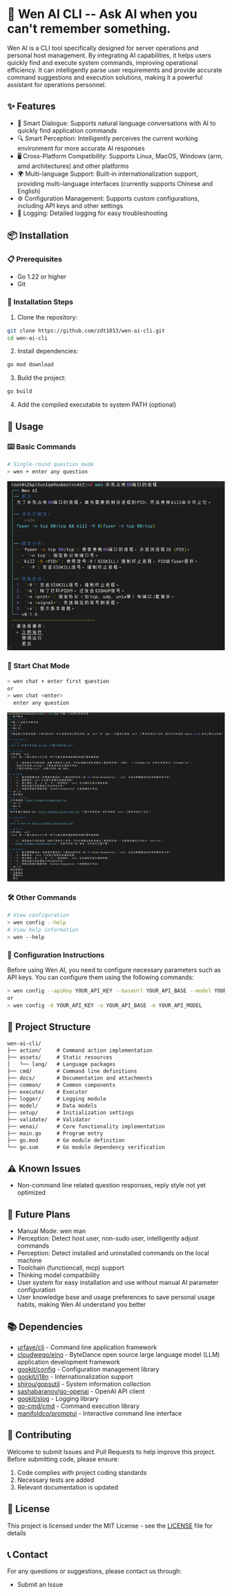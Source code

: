 # 🤖 Wen AI CLI -- Ask AI when you can't remember something.

Wen AI is a CLI tool specifically designed for server operations and personal host management. By integrating AI capabilities, it helps users quickly find and execute system commands, improving operational efficiency. It can intelligently parse user requirements and provide accurate command suggestions and execution solutions, making it a powerful assistant for operations personnel.

## ✨ Features

- 🤖 Smart Dialogue: Supports natural language conversations with AI to quickly find application commands
- 🔍 Smart Perception: Intelligently perceives the current working environment for more accurate AI responses
- 🖥️ Cross-Platform Compatibility: Supports Linux, MacOS, Windows (arm, amd architectures) and other platforms
- 🌍 Multi-language Support: Built-in internationalization support, providing multi-language interfaces (currently supports Chinese and English)
- ⚙️ Configuration Management: Supports custom configurations, including API keys and other settings
- 📝 Logging: Detailed logging for easy troubleshooting

## 📦 Installation

### 📋 Prerequisites

- Go 1.22 or higher
- Git

### 📝 Installation Steps

1. Clone the repository:
```bash
git clone https://github.com/zdt1013/wen-ai-cli.git
cd wen-ai-cli
```

2. Install dependencies:
```bash
go mod download
```

3. Build the project:
```bash
go build
```

4. Add the compiled executable to system PATH (optional)

## 🚀 Usage

### ⌨️ Basic Commands

```bash
# Single-round question mode
> wen + enter any question
```

![Wen AI Usage Example](docs/example1.png)

### 💬 Start Chat Mode
```bash
> wen chat + enter first question
or
> wen chat <enter>
  enter any question
```
![Wen AI Usage Example](docs/example2.png)

### 🛠️ Other Commands
```bash
# View configuration
> wen config --help
# View help information
> wen --help
```

### 🔧 Configuration Instructions

Before using Wen AI, you need to configure necessary parameters such as API keys. You can configure them using the following commands:

```bash
> wen config --apiKey YOUR_API_KEY --baseUrl YOUR_API_BASE --model YOUR_API_MODEL
or
> wen config -k YOUR_API_KEY -u YOUR_API_BASE -m YOUR_API_MODEL
```

## 📁 Project Structure

```
wen-ai-cli/
├── action/     # Command action implementation
├── assets/     # Static resources
│   └── lang/   # Language packages
├── cmd/        # Command line definitions
├── docs/       # Documentation and attachments
├── common/     # Common components
├── execute/    # Executor
├── logger/     # Logging module
├── model/      # Data models
├── setup/      # Initialization settings
├── validate/   # Validator
├── wenai/      # Core functionality implementation
├── main.go     # Program entry
├── go.mod      # Go module definition
└── go.sum      # Go module dependency verification
```

## ⚠️ Known Issues
  * Non-command line related question responses, reply style not yet optimized

## 🔮 Future Plans 
 * Manual Mode: wen man
 * Perception: Detect host user, non-sudo user, intelligently adjust commands
 * Perception: Detect installed and uninstalled commands on the local machine
 * Toolchain (functioncall, mcp) support
 * Thinking model compatibility
 * User system for easy installation and use without manual AI parameter configuration
 * User knowledge base and usage preferences to save personal usage habits, making Wen AI understand you better

## 📚 Dependencies
 * [urfave/cli](https://github.com/urfave/cli) - Command line application framework
 * [cloudwego/eino](https://github.com/cloudwego/eino) - ByteDance open source large language model (LLM) application development framework
 * [gookit/config](https://github.com/gookit/config) - Configuration management library
 * [gookit/i18n](https://github.com/gookit/i18n) - Internationalization support
 * [shirou/gopsutil](https://github.com/shirou/gopsutil) - System information collection
 * [sashabaranov/go-openai](https://github.com/sashabaranov/go-openai) - OpenAI API client
 * [gookit/slog](https://github.com/gookit/slog) - Logging library
 * [go-cmd/cmd](https://github.com/go-cmd/cmd) - Command execution library
 * [manifoldco/promptui](https://github.com/manifoldco/promptui) - Interactive command line interface

## 🤝 Contributing

Welcome to submit Issues and Pull Requests to help improve this project. Before submitting code, please ensure:

1. Code complies with project coding standards
2. Necessary tests are added
3. Relevant documentation is updated

## 📄 License

This project is licensed under the MIT License - see the [LICENSE](LICENSE) file for details

## 📞 Contact

For any questions or suggestions, please contact us through:

- Submit an Issue
